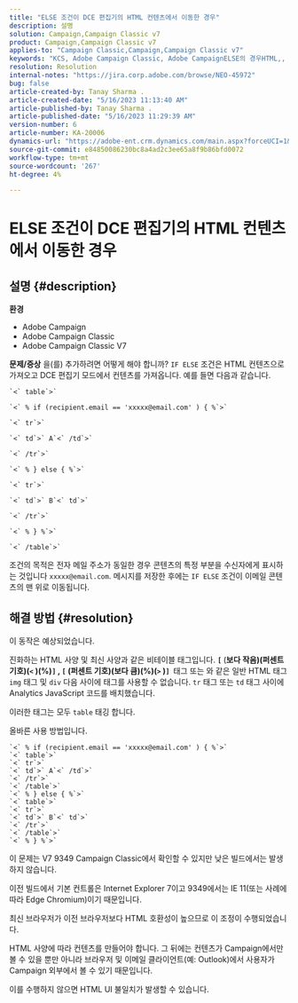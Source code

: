 ```yaml
---
title: "ELSE 조건이 DCE 편집기의 HTML 컨텐츠에서 이동한 경우"
description: 설명
solution: Campaign,Campaign Classic v7
product: Campaign,Campaign Classic v7
applies-to: "Campaign Classic,Campaign,Campaign Classic v7"
keywords: "KCS, Adobe Campaign Classic, ​Adobe CampaignELSE의 경우HTML,, DCE 편집기, 문제 해결, V7 9349"
resolution: Resolution
internal-notes: "https://jira.corp.adobe.com/browse/NEO-45972"
bug: false
article-created-by: Tanay Sharma .
article-created-date: "5/16/2023 11:13:40 AM"
article-published-by: Tanay Sharma .
article-published-date: "5/16/2023 11:29:39 AM"
version-number: 6
article-number: KA-20006
dynamics-url: "https://adobe-ent.crm.dynamics.com/main.aspx?forceUCI=1&pagetype=entityrecord&etn=knowledgearticle&id=c7e35ab1-daf3-ed11-8848-6045bd006079"
source-git-commit: e84850086230bc8a4ad2c3ee65a8f9b86bfd0072
workflow-type: tm+mt
source-wordcount: '267'
ht-degree: 4%

---
```


# ELSE 조건이 DCE 편집기의 HTML 컨텐츠에서 이동한 경우

## 설명 {#description}


<b>환경</b>

- Adobe Campaign
- Adobe Campaign Classic
- Adobe Campaign Classic V7

<b>문제/증상</b>
을(를) 추가하려면 어떻게 해야 합니까? `IF ELSE` 조건은 HTML 컨텐츠으로 가져오고 DCE 편집기 모드에서 컨텐츠를 가져옵니다. 예를 들면 다음과 같습니다.


```
`<` table`>` 

`<` % if (recipient.email == 'xxxxx@email.com' ) { %`>` 

`<` tr`>` 

`<` td`>` A`<` /td`>` 

`<` /tr`>` 

`<` % } else { %`>` 

`<` tr`>` 

`<` td`>` B`<` td`>` 

`<` /tr`>` 

`<` % } %`>` 

`<` /table`>`
```


조건의 목적은 전자 메일 주소가 동일한 경우 콘텐츠의 특정 부분을 수신자에게 표시하는 것입니다 `xxxxx@email.com`. 메시지를 저장한 후에는 `IF ELSE` 조건이 이메일 콘텐츠의 맨 위로 이동됩니다.


## 해결 방법 {#resolution}


이 동작은 예상되었습니다.

진화하는 HTML 사양 및 최신 사양과 같은 비테이블 태그입니다. <b>`[` </b>(<b>보다 작음)(퍼센트 기호)(`<` )(%)`]` , `[` (퍼센트 기호)(보다 큼)(%)(`>` )`]`  </b>태그 또는 와 같은 일반 HTML 태그 `img` 태그 및 `div` 다음 사이에 태그를 사용할 수 없습니다. `tr` 태그 또는 `td` 태그 사이에 Analytics JavaScript 코드를 배치했습니다.

이러한 태그는 모두 `table` 태깅 합니다.

올바른 사용 방법입니다.


```
`<` % if (recipient.email == 'xxxxx@email.com' ) { %`>` 
`<` table`>` 
`<` tr`>` 
`<` td`>` A`<` /td`>` 
`<` /tr`>` 
`<` /table`>` 
`<` % } else { %`>` 
`<` table`>` 
`<` tr`>` 
`<` td`>` B`<` td`>` 
`<` /tr`>` 
`<` /table`>` 
`<` % } %`>`
```


이 문제는 V7 9349 Campaign Classic에서 확인할 수 있지만 낮은 빌드에서는 발생하지 않습니다.

이전 빌드에서 기본 컨트롤은 Internet Explorer 7이고 9349에서는 IE 11(또는 사례에 따라 Edge Chromium)이기 때문입니다.

최신 브라우저가 이전 브라우저보다 HTML 호환성이 높으므로 이 조정이 수행되었습니다.

HTML 사양에 따라 컨텐츠를 만들어야 합니다. 그 뒤에는 컨텐츠가 Campaign에서만 볼 수 있을 뿐만 아니라 브라우저 및 이메일 클라이언트(예: Outlook)에서 사용자가 Campaign 외부에서 볼 수 있기 때문입니다.

이를 수행하지 않으면 HTML UI 불일치가 발생할 수 있습니다.
